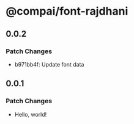 # @compai/font-rajdhani

## 0.0.2

### Patch Changes

- b971bb4f: Update font data

## 0.0.1

### Patch Changes

- Hello, world!
